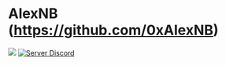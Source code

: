 # AlexNB (https://github.com/0xAlexNB)
[![](https://img.shields.io/youtube/channel/subscribers/UCnTxwFZ_j763lcooLW-IF0g?label=Subscribe&?style=social&logo=youtube)](https://youtube.com/c/AlexNB)
[![Server Discord](https://img.shields.io/discord/911487285990674473?style=social&logo=discord)](https://discord.gg/d5dZSfgBZr)
